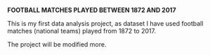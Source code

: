 **FOOTBALL MATCHES PLAYED BETWEEN 1872 AND 2017**

This is my first data analysis project, as dataset I have used football matches (national teams) played from 1872 to 2017. 

The project will be modified more.
